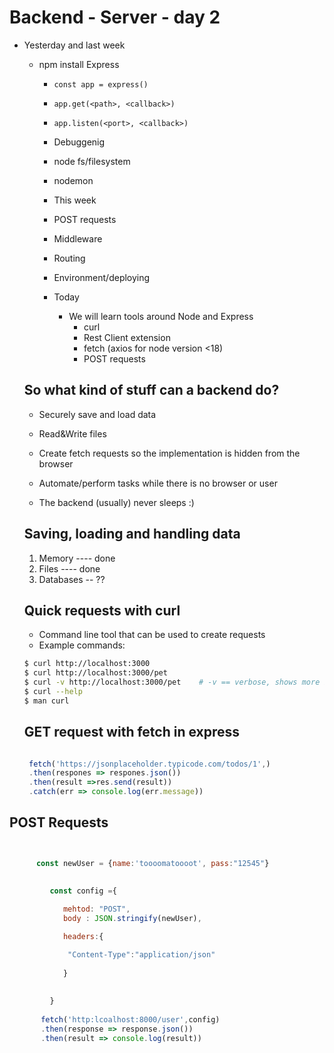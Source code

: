 # Backend - Server - day 2

- Yesterday and last week 
  - npm install Express
    - `const app = express()`
    - `app.get(<path>, <callback>)`
    - `app.listen(<port>, <callback>)`

    - Debuggenig
    - node fs/filesystem
    - nodemon

    - This week
    - POST requests
    - Middleware
    - Routing
    - Environment/deploying

    - Today

      - We will learn tools around Node and Express
          - curl
          - Rest Client extension
          - fetch (axios for node version <18)
          - POST requests

  ## So what kind of stuff can a backend do?
     - Securely save and load data
     - Read&Write files
     - Create fetch requests so the implementation is hidden from the browser

     - Automate/perform tasks while there is no browser or user
     - The backend (usually) never sleeps :)

    ## Saving, loading and handling data   

    1. Memory ---- done
    2. Files  ---- done
    3. Databases -- ??


    ## Quick requests with curl

    - Command line tool that can be used to create requests
    - Example commands:
    
     ```sh
    $ curl http://localhost:3000
    $ curl http://localhost:3000/pet
    $ curl -v http://localhost:3000/pet    # -v == verbose, shows more info
    $ curl --help
    $ man curl
  ```

  ## GET request with fetch in express


  ```js

   fetch('https://jsonplaceholder.typicode.com/todos/1',)
   .then(respones => respones.json())
   .then(result =>res.send(result))
   .catch(err => console.log(err.message))


  ```
 ## POST Requests


```js


      const newUser = {name:'toooomatoooot', pass:"12545"}
         

         const config ={
            
            mehtod: "POST",
            body : JSON.stringify(newUser),

            headers:{

             "Content-Type":"application/json"
              
            }
            
            
         }
       
       fetch('http:lcoalhost:8000/user',config)
       .then(response => response.json())
       .then(result => console.log(result))












```


  